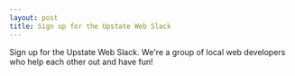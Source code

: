 ```yaml
---
layout: post
title: Sign up for the Upstate Web Slack
---
```


Sign up for the Upstate Web Slack. We're a group of local web developers who help each other out and have fun!
<script async defer src="http://slack.yourdomain.com/slackin.js"></script>
